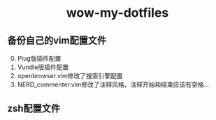 <h1 align="center">wow-my-dotfiles</h1>

## 备份自己的vim配置文件  
  0. Plug版插件配置
  1. Vundle版插件配置
  2. openbrowser.vim修改了搜索引擎配置
  3. NERD_commenter.vim修改了注释风格，注释开始和结束应该有空格...

## zsh配置文件

